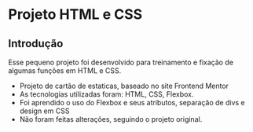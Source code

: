 # Projeto HTML e CSS

## Introdução

Esse pequeno projeto foi desenvolvido para treinamento e fixação de algumas funções em HTML e CSS.

  * Projeto de cartão de estaticas, baseado no site Frontend Mentor
  * As tecnologias utilizadas foram: HTML, CSS, Flexbox.
  * Foi aprendido o uso do Flexbox e seus atributos, separação de divs e design em CSS
  * Não foram feitas alterações, seguindo o projeto original.
